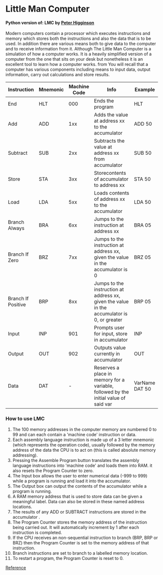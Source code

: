 # Little Man Computer
#### Python version of: LMC by [Peter Higginson](https://peterhigginson.co.uk/LMC/)

Modern computers contain a processor which executes instructions and memory which stores both the instructions and also the data that is to be used. In addition there are various means both to give data to the computer and to receive information from it. Although The Little Man Computer is a simulation of how a computer works. It is a heavily simplified version of a computer from the one that sits on your desk but nonetheless it is an excellent tool to learn how a computer works. from You will recall that a computer has various components including means to input data, output information, carry out calculations and store results.



| Instruction        | Mnemonic | Machine Code  | Info                                                                                         | Example        |
|--------------------|----------|---------------|----------------------------------------------------------------------------------------------|----------------|
| End                | HLT      | 000           | Ends the program                                                                             | HLT            |
| Add                | ADD      | 1xx           | Adds the value at address xx to the accumulator                                              | ADD 50         |
| Subtract           | SUB      | 2xx           | Subtracts the value at address xx from accumulator                                           | SUB 50         |
| Store              | STA      | 3xx           | Storecontents of accumulator to address xx                                                   | STA 50         |
| Load               | LDA      | 5xx           | Loads contents of address xx to the accumulator                                              | LDA 50         |
| Branch Always      | BRA      | 6xx           | Jumps to the instruction at address xx                                                       | BRA 05         |
| Branch If Zero     | BRZ      | 7xx           | Jumps to the instruction at address xx, given the value  in the accumulator is 0             | BRZ 05         |
| Branch If Positive | BRP      | 8xx           | Jumps to the instruction at address xx, given the value  in the accumulator is 0, or greater | BRP 05         |
| Input              | INP      | 901           | Prompts user for input, store in accumulator                                                 | INP            |
| Output             | OUT      | 902           | Outputs value currently in accumulator                                                       | OUT            |
| Data               | DAT      | -             | Reserves a place in memory for a variable, followed by the initial value of said var         | VarName DAT 50 |

### How to use LMC
1. The 100 memory addresses in the computer memory are numbered 0 to 99 and can each contain a 'machine code' instruction or data.
2. Each assembly language instruction is made up of a 3 letter mnemonic (which represents the operation code), usually followed by the memory address of the data the CPU is to act on (this is called absolute memory addressing).
3. Pressing the Assemble Program button translates the assembly language instructions into 'machine code' and loads them into RAM. it also resets the Program Counter to zero.
4. The Input box allows the user to enter numerical data (-999 to 999) while a program is running and load it into the accumulator.
5. The Output box can output the contents of the accumulator while a program is running.
6. A RAM memory address that is used to store data can be given a meaningful label. Data can also be stored in these named address locations.
7. The results of any ADD or SUBTRACT instructions are stored in the accumulator .
8. The Program Counter stores the memory address of the instruction being carried out. It will automatically increment by 1 after each instruction is completed.
9. If the CPU receives an non-sequential instruction to branch (BRP, BRP or BRZ) then the Program Counter is set to the memory address of that instruction.
10. Branch instructions are set to branch to a labelled memory location.
11. To restart a program, the Program Counter is reset to 0.

[Reference](https://gcsecomputing.org.uk/lmc/)